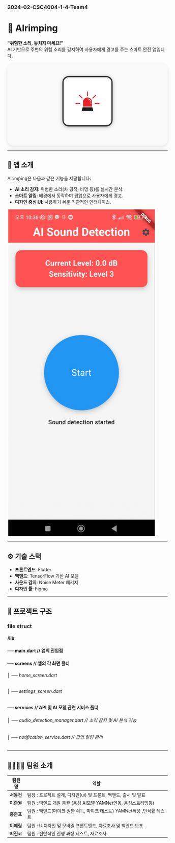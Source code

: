 ### 2024-02-CSC4004-1-4-Team4

# 🚀 Alrimping  

**"위험한 소리, 놓치지 마세요!"**  
AI 기반으로 주변의 위험 소리를 감지하여 사용자에게 경고를 주는 스마트 안전 앱입니다.

<div style="display: flex; flex-direction: column; align-items: center; gap: 20px; margin-bottom: 40px; background-color: #f9f9f9; padding: 40px; border-radius: 20px; box-shadow: 0 4px 12px rgba(0, 0, 0, 0.1); max-width: 600px; margin: 0 auto;">
    <img src="alrimping/assets/images/app_icon.png" alt="App logo" style="width: 150px; height: 150px; border-radius: 20px; border: 4px solid #333; box-shadow: 0 2px 12px rgba(0, 0, 0, 0.3);">
    <div style="text-align: center;">
      </span>
    </div>
</div>



---

## 📱 앱 소개  

Alrimping은 다음과 같은 기능을 제공합니다:  
- **AI 소리 감지**: 위험한 소리(차 경적, 비명 등)를 실시간 분석.  
- **스마트 알림**: 배경에서 동작하며 팝업으로 사용자에게 경고.  
- **디자인 중심 UI**: 사용하기 쉬운 직관적인 인터페이스.

![App Preview](alrimping/assets/images/app_preview.png)

---


## ⚙️ 기술 스택 


- **프론트엔드**: Flutter  
- **백엔드**: TensorFlow 기반 AI 모델  
- **사운드 감지**: Noise Meter 패키지  
- **디자인 툴**: Figma  


---


## 📂 프로젝트 구조

### file struct
#### /lib  ######
 #### ── main.dart                  // 앱의 진입점
 #### ── screens                    // 앱의 각 화면 폴더
 ###### │   ── home_screen.dart
 ###### │   ── settings_screen.dart
 #### ── services                   // API 및 AI 모델 관련 서비스 폴더
 ###### │   ── audio_detection_manager.dart   // 소리 감지 및 AI 분석 기능
 ###### │   ── notification_service.dart      // 팝업 알림 관리


---

## 👨‍👩‍👧‍👦 팀원 소개  

| 팀원 명   | 역할       |  
|-----------|------------|  
| **서동건** | 팀장 : 프로젝트 설계, 디자인(ui) 및 프론트, 백엔드, 출시 및 발표  |  
| **이준원** | 팀원 : 백엔드 개발 총괄 (음성 AI모델 YAMNet연동, 음성스트리밍등)  |  
| **홍준표** | 팀원 : 백엔드(마이크 권한 획득, 마이크 테스트) YAMNet적용 ,인식률 테스트    | 
| **이예림** | 팀원 : Ui디자인 및 모바일 프론트엔드, 자료조사 및 백엔드 보조      |  
| **떠진코** | 팀원 : 전반적인 진행 과정 테스트, 자료조사      |  
